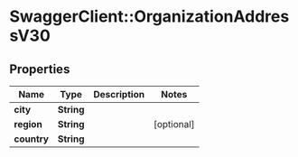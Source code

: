 # SwaggerClient::OrganizationAddressV30

## Properties
Name | Type | Description | Notes
------------ | ------------- | ------------- | -------------
**city** | **String** |  | 
**region** | **String** |  | [optional] 
**country** | **String** |  | 


